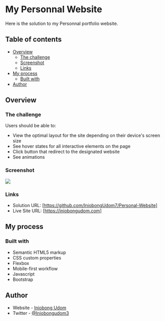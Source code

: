 
# My Personnal Website


Here is the solution to my Personnal portfolio website. 

## Table of contents

- [Overview](#overview)
  - [The challenge](#the-challenge)
  - [Screenshot](#screenshot)
  - [Links](#links)
- [My process](#my-process)
  - [Built with](#built-with)
- [Author](#author)

## Overview

### The challenge

Users should be able to:

- View the optimal layout for the site depending on their device's screen size
- See hover states for all interactive elements on the page
- Click button that redirect to the designated website
- See animations

### Screenshot

![](./images/Portfolio_Website_Mockup.png)

### Links

- Solution URL: [https://github.com/IniobongUdom7/Personal-Website]
- Live Site URL: [https://iniobongudom.com]

## My process

### Built with

- Semantic HTML5 markup
- CSS custom properties
- Flexbox
- Mobile-first workflow
- Javascript
- Bootstrap

## Author

- Website - [Iniobong Udom](https://github.com/IniobongUdom7/Personal-Website)
- Twitter - [@Iniobongudom3](https://twitter.com/@Iniobongudom3)
